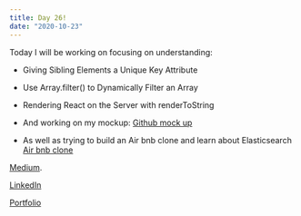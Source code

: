 ```yaml
---
title: Day 26!
date: "2020-10-23"
---
```


Today I will be working on focusing on understanding: 


- Giving Sibling Elements a Unique Key Attribute
- Use Array.filter() to Dynamically Filter an Array
- Rendering React on the Server with renderToString

- And working on my mockup:
[Github mock up](https://github.com/jokale/mock-up)

- As well as trying to build an Air bnb clone and learn about Elasticsearch
[Air bnb clone](https://scotch.io/tutorials/build-an-airbnb-clone-with-react-and-elasticsearch)




[Medium](https://medium.com/@kalemajoanna).

[LinkedIn](https://www.linkedin.com/in/joanna-e-kalema-a5a5b4136/)

[Portfolio](https://joannathedeveloper.netlify.app/)

